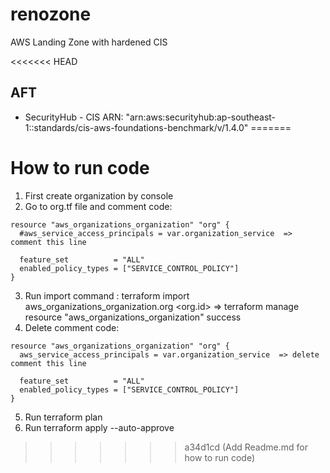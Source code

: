 # renozone

AWS Landing Zone with hardened CIS

<<<<<<< HEAD
## AFT
- SecurityHub - CIS ARN: "arn:aws:securityhub:ap-southeast-1::standards/cis-aws-foundations-benchmark/v/1.4.0"
=======
# How to run code

1. First create organization by console
2. Go to org.tf file and comment code:

```
resource "aws_organizations_organization" "org" {
  #aws_service_access_principals = var.organization_service  => comment this line

  feature_set          = "ALL"
  enabled_policy_types = ["SERVICE_CONTROL_POLICY"]
}
```

3. Run import command : terraform import aws_organizations_organization.org <org.id>
   => terraform manage resource "aws_organizations_organization" success
4. Delete comment code:

```
resource "aws_organizations_organization" "org" {
  aws_service_access_principals = var.organization_service  => delete comment this line

  feature_set          = "ALL"
  enabled_policy_types = ["SERVICE_CONTROL_POLICY"]
}
```

5. Run terraform plan
6. Run terraform apply --auto-approve
>>>>>>> a34d1cd (Add Readme.md for how to run code)
